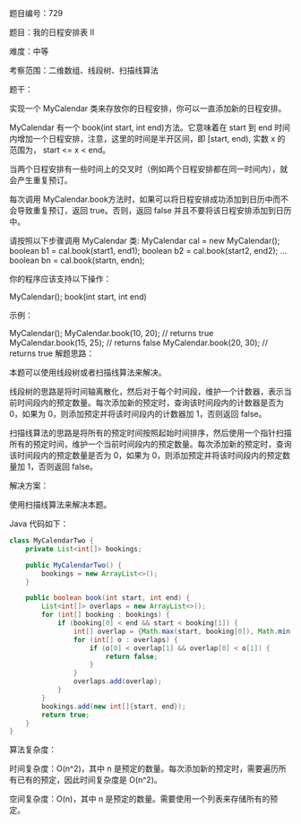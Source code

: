 题目编号：729

题目：我的日程安排表 II

难度：中等

考察范围：二维数组、线段树、扫描线算法

题干：

实现一个 MyCalendar 类来存放你的日程安排，你可以一直添加新的日程安排。

MyCalendar 有一个 book(int start, int end)方法。它意味着在 start 到 end 时间内增加一个日程安排，注意，这里的时间是半开区间，即 [start, end), 实数 x 的范围为，  start <= x < end。

当两个日程安排有一些时间上的交叉时（例如两个日程安排都在同一时间内），就会产生重复预订。

每次调用 MyCalendar.book方法时，如果可以将日程安排成功添加到日历中而不会导致重复预订，返回 true。否则，返回 false 并且不要将该日程安排添加到日历中。

请按照以下步骤调用 MyCalendar 类: MyCalendar cal = new MyCalendar(); boolean b1 = cal.book(start1, end1); boolean b2 = cal.book(start2, end2); ... boolean bn = cal.book(startn, endn);

你的程序应该支持以下操作：

MyCalendar();
book(int start, int end)

示例：

MyCalendar();
MyCalendar.book(10, 20); // returns true
MyCalendar.book(15, 25); // returns false
MyCalendar.book(20, 30); // returns true
解题思路：

本题可以使用线段树或者扫描线算法来解决。

线段树的思路是将时间轴离散化，然后对于每个时间段，维护一个计数器，表示当前时间段内的预定数量。每次添加新的预定时，查询该时间段内的计数器是否为 0，如果为 0，则添加预定并将该时间段内的计数器加 1，否则返回 false。

扫描线算法的思路是将所有的预定时间按照起始时间排序，然后使用一个指针扫描所有的预定时间，维护一个当前时间段内的预定数量。每次添加新的预定时，查询该时间段内的预定数量是否为 0，如果为 0，则添加预定并将该时间段内的预定数量加 1，否则返回 false。

解决方案：

使用扫描线算法来解决本题。

Java 代码如下：

```java
class MyCalendarTwo {
    private List<int[]> bookings;

    public MyCalendarTwo() {
        bookings = new ArrayList<>();
    }

    public boolean book(int start, int end) {
        List<int[]> overlaps = new ArrayList<>();
        for (int[] booking : bookings) {
            if (booking[0] < end && start < booking[1]) {
                int[] overlap = {Math.max(start, booking[0]), Math.min(end, booking[1])};
                for (int[] o : overlaps) {
                    if (o[0] < overlap[1] && overlap[0] < o[1]) {
                        return false;
                    }
                }
                overlaps.add(overlap);
            }
        }
        bookings.add(new int[]{start, end});
        return true;
    }
}
```

算法复杂度：

时间复杂度：O(n^2)，其中 n 是预定的数量。每次添加新的预定时，需要遍历所有已有的预定，因此时间复杂度是 O(n^2)。

空间复杂度：O(n)，其中 n 是预定的数量。需要使用一个列表来存储所有的预定。